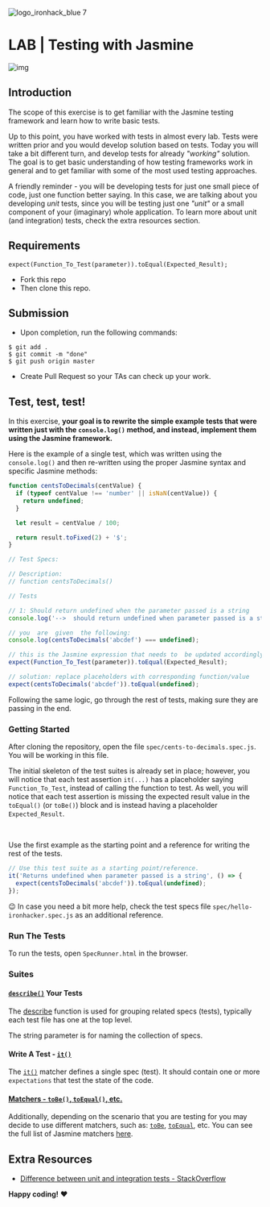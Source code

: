 ![logo_ironhack_blue 7](https://user-images.githubusercontent.com/23629340/40541063-a07a0a8a-601a-11e8-91b5-2f13e4e6b441.png)

# LAB | Testing with Jasmine

![img](https://camo.githubusercontent.com/d3afdfc8b8075b9daf5109c4af7b8b07ab2d7c04/68747470733a2f2f7261776769746875622e636f6d2f6a61736d696e652f6a61736d696e652f6d61737465722f696d616765732f6a61736d696e652d686f72697a6f6e74616c2e737667)

## Introduction

The scope of this exercise is to get familiar with the Jasmine testing framework and learn how to write basic tests.

Up to this point, you have worked with tests in almost every lab. Tests were written prior and you would develop solution based on tests. Today you will take a bit different turn, and develop tests for already _"working"_ solution. The goal is to get basic understanding of how testing frameworks work in general and to get familiar with some of the most used testing approaches.

A friendly reminder - you will be developing tests for just one small piece of code, just one function better saying. In this case, we are talking about you developing _unit_ tests, since you will be testing just one _"unit"_ or a small component of your (imaginary) whole application. To learn more about unit (and integration) tests, check the extra resources section.

## Requirements

    expect(Function_To_Test(parameter)).toEqual(Expected_Result);

- Fork this repo
- Then clone this repo.

## Submission

- Upon completion, run the following commands:

```shell
$ git add .
$ git commit -m "done"
$ git push origin master
```

- Create Pull Request so your TAs can check up your work.

## Test, test, test!

In this exercise, **your goal is to rewrite the simple example tests that were written just with the `console.log()` method, and instead, implement them using the Jasmine framework.**

Here is the example of a single test, which was written using the `console.log()` and then re-written using the proper Jasmine syntax and specific Jasmine methods:

```javascript
function centsToDecimals(centValue) {
  if (typeof centValue !== 'number' || isNaN(centValue)) {
    return undefined;
  }

  let result = centValue / 100;

  return result.toFixed(2) + '$';
}

// Test Specs:

// Description:
// function centsToDecimals()

// Tests

// 1: Should return undefined when the parameter passed is a string
console.log('-->  should return undefined when parameter passed is a string');

// you  are  given  the following:
console.log(centsToDecimals('abcdef') === undefined);

// this is the Jasmine expression that needs to  be updated accordingly:
expect(Function_To_Test(parameter)).toEqual(Expected_Result);

// solution: replace placeholders with corresponding function/value
expect(centsToDecimals('abcdef')).toEqual(undefined);
```

Following the same logic, go through the rest of tests, making sure they are passing in the end.

### Getting Started

After cloning the repository, open the file `spec/cents-to-decimals.spec.js`. You will be working in this file.

The initial skeleton of the test suites is already set in place; however, you will notice that each test assertion `it(...)` has a placeholder saying `Function_To_Test`, instead of calling the function to test. As well, you will notice that each test assertion is missing the expected result value in the `toEqual()` (or `toBe()`) block and is instead having a placeholder `Expected_Result`.

<br>

Use the first example as the starting point and a reference for writing the rest of the tests.

```js
// Use this test suite as a starting point/reference.
it('Returns undefined when parameter passed is a string', () => {
  expect(centsToDecimals('abcdef')).toEqual(undefined);
});
```

:wink: In case you need a bit more help, check the test specs file `spec/hello-ironhacker.spec.js` as an additional reference.

### Run The Tests

To run the tests, open `SpecRunner.html` in the browser.

### Suites

#### [`describe()`](https://jasmine.github.io/tutorials/your_first_suite) Your Tests

The [describe](https://jasmine.github.io/api/edge/global.html#describe) function is used for grouping related specs (tests), typically each test file has one at the top level.

The string parameter is for naming the collection of specs.

#### Write A Test - [`it()`](https://jasmine.github.io/api/edge/global.html#it)

The [`it()`](https://jasmine.github.io/api/edge/global.html#it) matcher defines a single spec (test). It should contain one or more `expectations` that test the state of the code.

#### [Matchers - `toBe()`, `toEqual()`, etc.](https://jasmine.github.io/api/edge/matchers.html)

Additionally, depending on the scenario that you are testing for you may decide to use different matchers, such as: [`toBe`](https://jasmine.github.io/api/edge/matchers.html#toBe), [`toEqual`](https://jasmine.github.io/api/edge/matchers.html#toEqual), etc.
You can see the full list of Jasmine matchers [here](https://jasmine.github.io/api/edge/matchers.html).

## Extra Resources

- [Difference between unit and integration tests - StackOverflow](https://stackoverflow.com/questions/5357601/whats-the-difference-between-unit-tests-and-integration-tests)

**Happy coding!** :heart:
